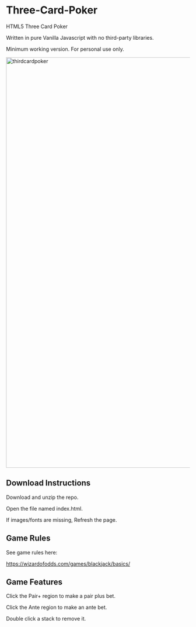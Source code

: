 # Three-Card-Poker
HTML5 Three Card Poker

Written in pure Vanilla Javascript with no third-party libraries.  

Minimum working version. For personal use only.

<img width="1123" alt="thirdcardpoker" src="https://user-images.githubusercontent.com/39435918/53034082-1fedc580-3438-11e9-92b1-9e9ff6fa5f69.PNG">


## Download Instructions

Download and unzip the repo. 

Open the file named index.html. 

If images/fonts are missing, Refresh the page.

## Game Rules

See game rules here:

https://wizardofodds.com/games/blackjack/basics/

## Game Features

Click the Pair+ region to make a pair plus bet.

Click the Ante region to make an ante bet.

Double click a stack to remove it.
